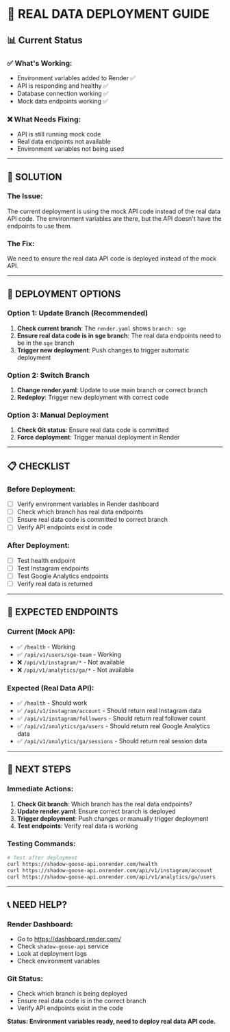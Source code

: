 # 🚀 REAL DATA DEPLOYMENT GUIDE

## **📊 Current Status**

### **✅ What's Working:**
- Environment variables added to Render ✅
- API is responding and healthy ✅
- Database connection working ✅
- Mock data endpoints working ✅

### **❌ What Needs Fixing:**
- API is still running mock code
- Real data endpoints not available
- Environment variables not being used

---

## **🔧 SOLUTION**

### **The Issue:**
The current deployment is using the mock API code instead of the real data API code. The environment variables are there, but the API doesn't have the endpoints to use them.

### **The Fix:**
We need to ensure the real data API code is deployed instead of the mock API.

---

## **🚀 DEPLOYMENT OPTIONS**

### **Option 1: Update Branch (Recommended)**
1. **Check current branch**: The `render.yaml` shows `branch: sge`
2. **Ensure real data code is in sge branch**: The real data endpoints need to be in the `sge` branch
3. **Trigger new deployment**: Push changes to trigger automatic deployment

### **Option 2: Switch Branch**
1. **Change render.yaml**: Update to use main branch or correct branch
2. **Redeploy**: Trigger new deployment with correct code

### **Option 3: Manual Deployment**
1. **Check Git status**: Ensure real data code is committed
2. **Force deployment**: Trigger manual deployment in Render

---

## **📋 CHECKLIST**

### **Before Deployment:**
- [ ] Verify environment variables in Render dashboard
- [ ] Check which branch has real data endpoints
- [ ] Ensure real data code is committed to correct branch
- [ ] Verify API endpoints exist in code

### **After Deployment:**
- [ ] Test health endpoint
- [ ] Test Instagram endpoints
- [ ] Test Google Analytics endpoints
- [ ] Verify real data is returned

---

## **🧪 EXPECTED ENDPOINTS**

### **Current (Mock API):**
- ✅ `/health` - Working
- ✅ `/api/v1/users/sge-team` - Working
- ❌ `/api/v1/instagram/*` - Not available
- ❌ `/api/v1/analytics/ga/*` - Not available

### **Expected (Real Data API):**
- ✅ `/health` - Should work
- ✅ `/api/v1/instagram/account` - Should return real Instagram data
- ✅ `/api/v1/instagram/followers` - Should return real follower count
- ✅ `/api/v1/analytics/ga/users` - Should return real Google Analytics data
- ✅ `/api/v1/analytics/ga/sessions` - Should return real session data

---

## **🎯 NEXT STEPS**

### **Immediate Actions:**
1. **Check Git branch**: Which branch has the real data endpoints?
2. **Update render.yaml**: Ensure correct branch is deployed
3. **Trigger deployment**: Push changes or manually trigger deployment
4. **Test endpoints**: Verify real data is working

### **Testing Commands:**
```bash
# Test after deployment
curl https://shadow-goose-api.onrender.com/health
curl https://shadow-goose-api.onrender.com/api/v1/instagram/account
curl https://shadow-goose-api.onrender.com/api/v1/analytics/ga/users
```

---

## **📞 NEED HELP?**

### **Render Dashboard:**
- Go to https://dashboard.render.com/
- Check `shadow-goose-api` service
- Look at deployment logs
- Check environment variables

### **Git Status:**
- Check which branch is being deployed
- Ensure real data code is in the correct branch
- Verify API endpoints exist in the code

**Status: Environment variables ready, need to deploy real data API code.** 